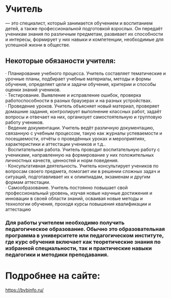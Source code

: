 # Учитель
 — это специалист, который занимается обучением и воспитанием детей, а также профессиональной подготовкой взрослых. Он передаёт ученикам знания по различным предметам, развивает их способности и интересы, формирует у них навыки и компетенции, необходимые для успешной жизни в обществе. 

## Некоторые обязаности учителя:

·       Планирование учебного процесса. Учитель составляет тематические и урочные планы, подбирает учебные материалы, методы и формы обучения, определяет цели и задачи обучения, критерии и способы оценки знаний учеников.  
·       Тестирование. Выявление и исправление ошибок, проверка работоспособности в разных браузерах и на разных устройствах.  
·       Проведение уроков. Учитель объясняет новый материал, проверяет домашние задания, контролирует выполнение классных работ, задаёт вопросы и отвечает на них, организует самостоятельную и групповую работу учеников.  
·       Ведение документации. Учитель ведёт различную документацию, связанную с учебным процессом, такую как журналы успеваемости и посещаемости, отчёты о проведённых уроках и мероприятиях, характеристики и аттестации учеников и т.д..  
·       Воспитательная работа. Учитель проводит воспитательную работу с учениками, направленную на формирование у них положительных личностных качеств, ценностей и норм поведения.  
·       Консультативная деятельность. Учитель консультирует учеников по вопросам своего предмета, помогает им в решении сложных задач и ситуаций, подготавливает их к олимпиадам, экзаменам и другим формам аттестации.  
·       Самообразование. Учитель постоянно повышает свой профессиональный уровень, изучая новые научные достижения и инновации в своей области знаний, осваивая новые методы и технологии обучения, проходя курсы повышения квалификации и аттестацию  

### Для работы учителем необходимо получить педагогическое образование. Обычно это образовательная программа в университете или педагогическом институте, где курс обучения включает как теоретические знания по избранной специальности, так и практические навыки педагогики и методики преподавания.
# Подробнее на сайте:  
<https://bvbinfo.ru/>
